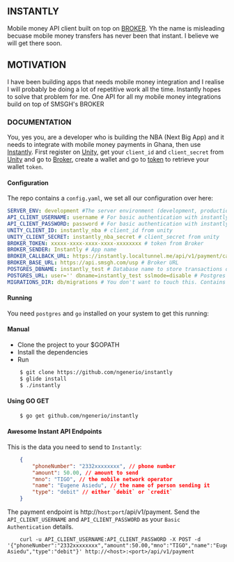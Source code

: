 ## INSTANTLY

Mobile money API client built on top on [BROKER](http://developers.smsgh.com/documentations/unity/broker). Yh the name is misleading becuase mobile money transfers has never been that instant. I believe we will get there soon.

## MOTIVATION

I have been building apps that needs mobile money integration and I realise I will probably be doing a lot of repetitive work all the time. Instantly hopes to solve that problem for me. One API for all my mobile money integrations build on top of SMSGH's BROKER


### DOCUMENTATION

You, yes you, are a developer who is building the NBA (Next Big App) and it needs to integrate with mobile money payments in Ghana, then use [Instantly](https://github.com/ngenerio/instantly). First register on [Unity](https://unity.smsgh.com), get your `client_id` and `client_secret` from [Unity](https://unity.smsgh.com/account/api-accounts) and go to [Broker](https://apps.smsgh.com/broker/), create a wallet and go to [token](https://apps.smsgh.com/broker/apitokens) to retrieve your wallet `token`.


#### Configuration

The repo contains a `config.yaml`, we set all our configuration over here:

```yaml
SERVER_ENV: development #The server environment (development, production)
API_CLIENT_USERNAME: username # For basic authentication with instantly api
API_CLIENT_PASSWORD: password # For basic authentication with instantly api
UNITY_CLIENT_ID: instantly_nba # client_id from unity
UNITY_CLIENT_SECRET: instantly_nba_secret # client_secret from unity
BROKER_TOKEN: xxxxx-xxxx-xxxx-xxxx-xxxxxxxx # token from Broker
BROKER_SENDER: Instantly # App name
BROKER_CALLBACK_URL: https://instantly.localtunnel.me/api/v1/payment/callback # Callback URL used when the mobile money transaction fails or succeeds
BROKER_BASE_URL: https://api.smsgh.com/usp # Broker URL
POSTGRES_DBNAME: instantly_test # Database name to store transactions data
POSTGRES_URL: user='' dbname=instantly_test sslmode=disable # Postgres Database connection details
MIGRATIONS_DIR: db/migrations # You don't want to touch this. Contains migrations data
```


#### Running

You need `postgres` and `go` installed on your system to get this running:

#### Manual
- Clone the project to your $GOPATH
- Install the dependencies
- Run

```bash
    $ git clone https://github.com/ngenerio/instantly
    $ glide install
    $ ./instantly
```

#### Using GO GET


```bash
    $ go get github.com/ngenerio/instantly
```

#### Awesome Instant API Endpoints

This is the data you need to send to `Instantly`:

```json
    {
        "phoneNumber": "2332xxxxxxxx", // phone number
        "amount": 50.00, // amount to send
        "mno": "TIGO", // the mobile network operator
        "name": "Eugene Asiedu", // the name of person sending it
        "type": "debit" // either `debit` or `credit`
    }
```


The payment endpoint is http://`host`:`port`/api/v1/payment. Send the `API_CLIENT_USERNAME` and `API_CLIENT_PASSWORD` as your `Basic Authentication` details.


```curl
    curl -u API_CLIENT_USERNAME:API_CLIENT_PASSWORD -X POST -d '{"phoneNumber":"2332xxxxxxxx","amount":50.00,"mno":"TIGO","name":"Eugene Asiedu","type":"debit"}' http://<host>:<port>/api/v1/payment
```


